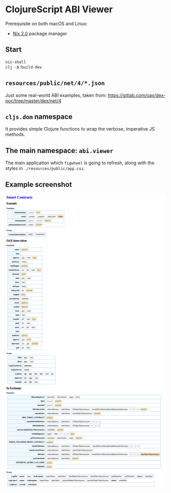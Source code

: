 # ClojureScript ABI Viewer

Prerequisite on both macOS and Linux:
- [Nix 2.0](https://nixos.org/nix/) package manager

## Start

```
nix-shell
clj -A:build-dev
```

## `resources/public/net/4/*.json`

Just some real-world ABI examples, taken from:
https://gitlab.com/oax/dex-poc/tree/master/dex/net/4

## `cljs.dom` namespace

It provides simple Clojure functions to wrap the verbose, imperative JS methods.

## The main namespace: `abi.viewer`

The main application which `figwheel` is going to refresh, along with the
styles in `./resources/public/app.css`.

## Example screenshot

![Example screenshot](example-screenshot.png)
